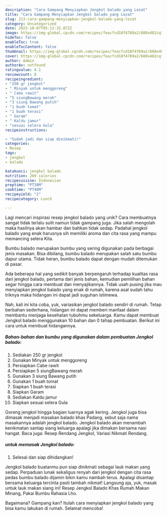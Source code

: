 ```yaml
---
description: "Cara Gampang Menyiapkan Jengkol balado yang Lezat"
title: "Cara Gampang Menyiapkan Jengkol balado yang Lezat"
slug: 213-cara-gampang-menyiapkan-jengkol-balado-yang-lezat
category: Uncategorized
date: 2022-10-07T05:12:32.872Z
image: https://img-global.cpcdn.com/recipes/feacfcd18f4769a2/680x482cq70/jengkol-balado-foto-resep-utama.jpg
hideToc: false
enableToc: true
enableTocContent: false
thumbnail: https://img-global.cpcdn.com/recipes/feacfcd18f4769a2/680x482cq70/jengkol-balado-foto-resep-utama.jpg
cover: https://img-global.cpcdn.com/recipes/feacfcd18f4769a2/680x482cq70/jengkol-balado-foto-resep-utama.jpg
author: Admin
authorAv: notfound
ratingvalue: 4.1
reviewcount: 8
recipeingredient:
- "250 gr jengkol"
- " Minyak untuk menggoreng"
- " Cabe rawit"
- "5 siungBawang merah"
- "3 siung Bawang putih"
- "1 buah tomat"
- "1 buah terasi"
- " Garam"
- " Kaldu jamur"
- "sesuai selera Gula"
recipeinstructions:

- "Sudah jadi dan siap dinikmati!"
categories:
- Resep
tags:
- jengkol
- balado

katakunci: jengkol balado 
nutrition: 269 calories
recipecuisine: Indonesian
preptime: "PT38M"
cooktime: "PT40M"
recipeyield: "2"
recipecategory: Lunch

---
```





Lagi mencari inspirasi resep jengkol balado yang unik? Cara membuatnya sangat tidak terlalu sulit namun tidak gampang juga. Jika salah mengolah maka hasilnya akan hambar dan bahkan tidak sedap. Padahal jengkol balado yang enak harusnya sih memiliki aroma dan cita rasa yang mampu memancing selera Kita.





Bumbu balado merupakan bumbu yang sering digunakan pada berbagai jenis masakan. Bisa dibilang, bumbu balado merupakan salah satu bumbu dapur utama. Tidak heran, bumbu balado dapat dengan mudah ditemukan di pasar.

Ada beberapa hal yang sedikit banyak berpengaruh terhadap kualitas rasa dari jengkol balado, pertama dari jenis bahan, kemudian pemilihan bahan segar hingga cara membuat dan menyajikannya. Tidak usah pusing jika mau menyiapkan jengkol balado yang enak di rumah, karena asal sudah tahu triknya maka hidangan ini dapat jadi suguhan istimewa.






Nah, kali ini kita coba, yuk, variasikan jengkol balado sendiri di rumah. Tetap berbahan sederhana, hidangan ini dapat memberi manfaat dalam membantu menjaga kesehatan tubuhmu sekeluarga. Kamu dapat membuat Jengkol balado menggunakan 10 bahan dan 0 tahap pembuatan. Berikut ini cara untuk membuat hidangannya.

<!--inarticleads1-->

##### Bahan-bahan dan bumbu yang digunakan dalam pembuatan Jengkol balado:

1. Sediakan 250 gr jengkol
1. Gunakan  Minyak untuk menggoreng
1. Persiapkan  Cabe rawit
1. Persiapkan 5 siungBawang merah
1. Gunakan 3 siung Bawang putih
1. Gunakan 1 buah tomat
1. Siapkan 1 buah terasi
1. Siapkan  Garam
1. Sediakan  Kaldu jamur
1. Siapkan sesuai selera Gula


Goreng jengkol hingga bagian luarnya agak kering. Jengkol juga bisa dimasak menjadi masakan balado khas Padang, sebut saja nama masakannya adalah jengkol balado. Jengkol balado akan menambah kenikmatan santap siang keluarga apalagi jika dimakan bersama nasi hangat. Baca juga: Resep Rendang Jengkol, Variasi Nikmati Rendang. 

<!--inarticleads2-->

#####  untuk memasak Jengkol balado:


1. Selesai dan siap dihidangkan!

Jengkol balado buatanmu pun siap dinikmati sebagai lauk makan yang sedap. Perpaduan lunak sekaligus renyah dari jengkol dengan cita rasa pedas bumbu balado dijamin bikin kamu nambah terus. Apalagi disantap bersama keluarga tercinta pasti tambah nikmat! Langsung aja, yuk, masak untuk lauk makan siang ini! Resep Jengkol Balado Khas Rumah Makan Minang, Pakai Bumbu Rahasia Lho. 

Bagaimana? Gampang kan? Itulah cara menyiapkan jengkol balado yang bisa kamu lakukan di rumah. Selamat mencoba!
